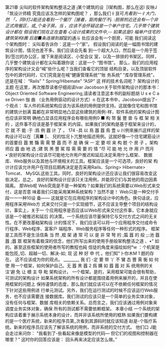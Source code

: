 第21章
尖叫的软件架构架构整洁之道
j某个建筑的设［I架构图，那么在这I 反映J「筑设计师精 究竟应该冻怎样的架构图呢？
，那么我们彳艮可*先看到一彳大门，然 
「，同II打J能还会看到一个餐厅［接着，距肉餐厅不j. :厨房附近还会有—个非正式用餐区，或_个亲子房。当 
，应该不会怀疑这是一个单户住宅。几乎幣个建筑设计都在
假设我们现在正在査看
心设计成果的文件中,--
如果这是0 幅单户住宅的建筑架构I團 
后是■条连接到越*室的通斗 
处应该会有一个厨房，可能 
我们阅读这个架构图时： 
尖叫着告诉你：这是一个“家”。
假设我们阅读的是一幅图书馆的建筑设计图，情况也差不多。我们应该会先看 
到一个超大入口，然后是一个用于签到/签岀的办公区，接下来是阅读区、小型会议 
室，以及一排排的书架区。同样，几乎整个建筑设计都在尖叫着跟你说：这是一个 
“图书馆”。
那么，我们的应用程序的架构设计又会“喊”些什么呢？当我们查看它的顶层 
结构目录，以及顶层软件包中的源代码时，它们究竟是在喊“健康管理系统”“账 
务系统” “库存管理系统”，还是在喊： “Rails” " Spring/Hibemate" “ASP” 这 
样的技术名词呢？
架构设计的主题
在这里，再次推荐读者仔细阅读Ivar Jacobson关于软件架构设计的那本书： Object Oriented Software Engineering,请读者注意这本书的副标题胡 U s e C a se Driven 伽 曲 （业务用例驱动的设计方式）o 在这本书中，Jacobson提出了-个观点： 车人件的系统架构应该为该系统的用例提供支持。这就像住宅和图书馆的建筑计划满 
篇都在非常明显地凸显这些建筑的用例-样，软件系统的架构设计图也应该非常明 
确地凸显该应用程序会有哪些用例0
■ 构 幣 鬣 豐 兽 与 框 架 相 关 的 ，这件事不应该是基于框架来 
的内容。如果我们的架构是基于框架来设计的，它 就 不 能 :于 :爲 例 囂 计 了 。
174
-具 以 鳥 囂 囂 鳥 豊 u 川例來展爪这样的架构设计可以在［离■ ］、 兒的怙况卜兀整地描述用例。这就好像—个住宅建筋设计的首要目
囂 鶯 豔 需 需 讐 囂 而 不 是 确 保 一 定 要 呗 来 构 题 个 房 子 。架构师应 
囂 由 地 选 ;建 筑 黑 豐 駕 陰 需 需 要 的 情 "尽 可 能 地 允 许 用 户
而月•'良好的架构设计应该尽可能地允许用户推迟和延后决定釆用什么框架、 
数据库、Web服务以及其他与环境相关的工具。框架应该是一个可选项，良好的架 
构计计应该允许用户在项目后期再决定是否采用Rails、Spring> Hibernate> Tomcat、 
MySQL这些工具。同时，良好的架构设计还应该让我们很容易改变这些决定。总之， 
良好的架构设计应该只关注用例，并能将它们与其他的周边因素隔离。
那Web呢
Web究竟是不是一种架构？如果我们的系统需要以Web形式来交付，这是否意 味着我们只能采用某种系统架构？当然不是！ Web只是一种交付手段一一一种10设 备—— 这就是它在应用程序的架构设计中的角色。换句话说，应用程序采用Web方 式来交付只是一个实现细节，这不应该主导整个项目的结构设计。事实上，关于一 
个应用程序是否应该以Web形式来交付这件事，它本身就应该是一个被推迟和延后 
的决策。一个系统应该尽量保持它与交付方式之间的无关性。在不更改基础架构设 
计的情况下，我们应该可以将一个应用程序交付成命令行程序、Web程序、富客户 
端程序、Web服务程序等任何一种形式的程序。
框架是工具而不是生活信条
当 然 ,框 架 通 常 可 以 是 非 常 弩 的 ;篇 囂 的 般 ;;:池 囂 囂 ;囂 眾 
框架有着极深的信念，他们所写出来的使用手册般架构整洁之道
、•“ 如的。甚至这些框架的使用者所写的教程也純 
信徒的角度来描绘如何°w ：个机架是能包揽_切、超越一切、解决-如; 现 这 种 好 申 代 。他们知"卜你木M 1
题的存在。
这不应该成为你的观点。 ________
我 们 -定 要 带 丫 不 鸞 态 豐 需 衡 如 何 使 用一个框架，如何保护自己。无 
囂 黑 囂 2 爲 購 如 囂 囂 对 系 统用例的关注‘避 免 让 幘 主 导 毗 
架构设计。
一个框架。是的，采用框架可能会很有帮助，
可测试的架构设计
如果系统架构的所有设计都是围绕着用例来展开的，并且在使用框架的问题上 
保持谨慎的态度，那么我们就应该可以在不依赖任何框架的情况下针对这些用例进 
行单元测试。另外，我们在运行测试的时候不应该运行Web服务，也不应该需要连 接数据库。我们测试的应该只是一个简单的业务实体对象，没有任何与框架、数据 
库相关的依赖关系。总而言之，我们应该通过用例对象来调度业务实体对象，确保 
所有的测试都不需要依赖框架。
本章小结
一个系统的架构应该着重于展示系统本身的设计，而并非该系统所使用的框熱 
如果我们要构建的是一个医疗系统，新来的程序员第_次看到其源码时就应该知道 
赵是-个阪疗系统。新来的程序员应该先了解该系统的用例，而非系统的交付方式。 
他们口 J能会走过来问你：
"我看到了-些看起来像是模型的代码— 但它们的视图和控制器在哪里？” 
这时你的回答应该是：
回头再来决定应该怎么做。”